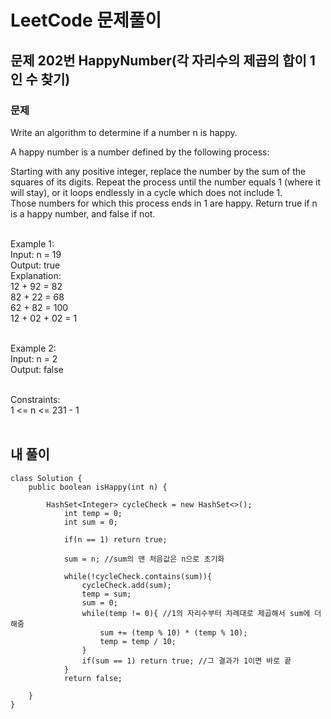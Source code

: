 # LeetCode 문제풀이

## 문제 202번 HappyNumber(각 자리수의 제곱의 합이 1인 수 찾기)
### 문제<br>
Write an algorithm to determine if a number n is happy.

A happy number is a number defined by the following process:

Starting with any positive integer, replace the number by the sum of the squares of its digits.
Repeat the process until the number equals 1 (where it will stay), or it loops endlessly in a cycle which does not include 1.<br>
Those numbers for which this process ends in 1 are happy.
Return true if n is a happy number, and false if not.
<br><br>

Example 1:<br>
Input: n = 19<br>
Output: true<br>
Explanation:<br>
12 + 92 = 82<br>
82 + 22 = 68<br>
62 + 82 = 100<br>
12 + 02 + 02 = 1<br><br>

Example 2:<br>
Input: n = 2<br>
Output: false<br><br>
 
Constraints:<br>
1 <= n <= 231 - 1<br><br>

## 내 풀이
```
class Solution {
    public boolean isHappy(int n) {
        
        HashSet<Integer> cycleCheck = new HashSet<>();
            int temp = 0;
            int sum = 0;

            if(n == 1) return true;
            
            sum = n; //sum의 맨 처음값은 n으로 초기화

            while(!cycleCheck.contains(sum)){
                cycleCheck.add(sum);
                temp = sum;
                sum = 0;
                while(temp != 0){ //1의 자리수부터 차례대로 제곱해서 sum에 더해줌
                    sum += (temp % 10) * (temp % 10);
                    temp = temp / 10;
                }
                if(sum == 1) return true; //그 결과가 1이면 바로 끝
            }
            return false;

    }
}
```
